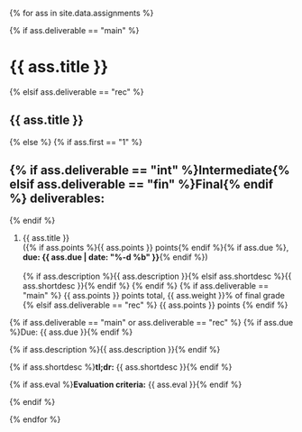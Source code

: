 {% for ass in site.data.assignments %}

{% if ass.deliverable == "main" %}
# {{ ass.title }}
{% elsif ass.deliverable == "rec" %}
## {{ ass.title }}
{% else %}
  {% if ass.first == "1" %}
## {% if ass.deliverable == "int" %}Intermediate{% elsif ass.deliverable == "fin" %}Final{% endif %} deliverables: 
  {% endif %}
  1. <a id="{{ ass.title | slugify }}"></a>{{ ass.title }}<br/>({% if ass.points %}{{ ass.points }} points{% endif %}{% if ass.due %}, **due: {{ ass.due | date: "%-d %b" }}**{% endif %})<br/><br/>{% if ass.description %}{{ ass.description }}{% elsif ass.shortdesc %}{{ ass.shortdesc }}{% endif %}
{% endif %}
{% if ass.deliverable == "main" %}
{{ ass.points }} points total, {{ ass.weight }}% of final grade
{% elsif ass.deliverable == "rec" %}
{{ ass.points }} points
{% endif %}

{% if ass.deliverable == "main" or ass.deliverable == "rec" %}
{% if ass.due %}Due: {{ ass.due }}{% endif %}

{% if ass.description %}{{ ass.description }}{% endif %}

{% if ass.shortdesc %}**tl;dr:** {{ ass.shortdesc }}{% endif %}

{% if ass.eval %}**Evaluation criteria:** {{ ass.eval }}{% endif %}

{% endif %}

{% endfor %}